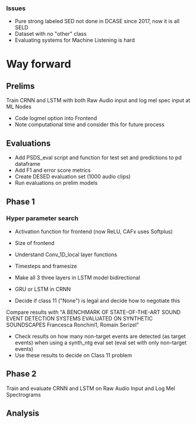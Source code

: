 ### Issues

* Pure strong labeled SED not done in DCASE since 2017, now it is all SELD
* Dataset with no "other" class
* Evaluating systems for Machine Listening is hard


# Way forward
## Prelims
Train CRNN and LSTM with both Raw Audio input and log mel spec input at ML Nodes
* Code logmel option into Frontend
* Note computational time and consider this for future process

## Evaluations
* Add PSDS_eval script and function for test set and predictions to pd dataframe
* Add F1 and error score metrics
* Create DESED evaluation set (1000 audio clips)
* Run evaluations on prelim models

## Phase 1
### Hyper parameter search
* Activation function for frontend (now ReLU, CAFx uses Softplus)
* Size of frontend
* Understand Conv_1D_local layer functions
* Timesteps and framesize
* Make all 3 three layers in LSTM model bidirectional
* GRU or LSTM in CRNN

* Decide if class 11 ("None") is legal and decide how to negotiate this


Compare results with "A BENCHMARK OF STATE-OF-THE-ART SOUND EVENT DETECTION SYSTEMS
EVALUATED ON SYNTHETIC SOUNDSCAPES
Francesca Ronchini1, Romain Serizel"
* Check results on how many non-target events are detected (as target events) when using a synth_ntg eval set (eval set with only non-target events)
* Use these results to decide on Class 11 problem

## Phase 2
Train and evaluate CRNN and LSTM on Raw Audio Input and Log Mel Spectrograms

## Analysis



